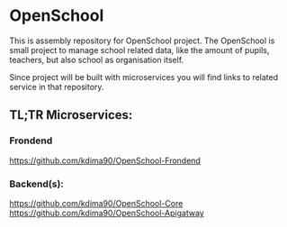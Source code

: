 # OpenSchool

This is assembly repository for OpenSchool project. 
The OpenSchool is small project to manage school related data, like the amount of pupils, teachers, but also school as organisation itself. 

Since project will be built with microservices you will find links to related service in that repository.

## TL;TR Microservices:

### Frondend
https://github.com/kdima90/OpenSchool-Frondend

### Backend(s):
https://github.com/kdima90/OpenSchool-Core
https://github.com/kdima90/OpenSchool-Apigatway
